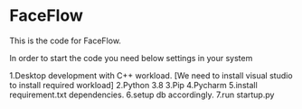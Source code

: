 # FaceFlow

This is the code for FaceFlow.

In order to start the code you need below settings in your system


1.Desktop development with C++ workload. [We need to install visual studio to install required workload]
2.Python 3.8
3.Pip
4.Pycharm
5.install requirement.txt dependencies.
6.setup db accordingly.
7.run startup.py
